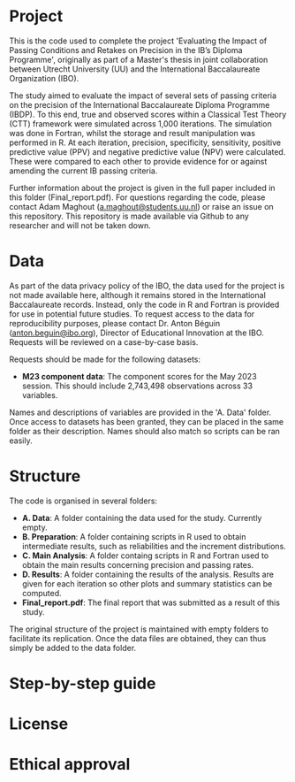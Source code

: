 # Project

This is the code used to complete the project 'Evaluating the Impact of Passing Conditions and Retakes on Precision in the IB’s Diploma Programme', originally as part of a Master's thesis in joint collaboration between Utrecht University (UU) and the International Baccalaureate Organization (IBO).

The study aimed to evaluate the impact of several sets of passing criteria on the precision of the International Baccalaureate Diploma Programme (IBDP). To this end, true and observed scores within a Classical Test Theory (CTT) framework were simulated across 1\,000 iterations. The simulation was done in Fortran, whilst the storage and result manipulation was performed in R. At each iteration, precision, specificity, sensitivity, positive predictive value (PPV) and negative predictive value (NPV) were calculated. These were compared to each other to provide evidence for or against amending the current IB passing criteria.

Further information about the project is given in the full paper included in this folder (Final_report.pdf). For questions regarding the code, please contact Adam Maghout (a.maghout@students.uu.nl) or raise an issue on this repository. This repository is made available via Github to any researcher and will not be taken down.

# Data

As part of the data privacy policy of the IBO, the data used for the project is not made available here, although it remains stored in the International Baccalaureate records. Instead, only the code in R and Fortran is provided for use in potential future studies. To request access to the data for reproducibility purposes, please contact Dr. Anton Béguin (anton.beguin@ibo.org), Director of Educational Innovation at the IBO. Requests will be reviewed on a case-by-case basis.

Requests should be made for the following datasets:

- **M23 component data**: The component scores for the May 2023 session. This should include 2\,743\,498 observations across 33 variables.

Names and descriptions of variables are provided in the 'A. Data' folder. Once access to datasets has been granted, they can be placed in the same folder as their description. Names should also match so scripts can be ran easily.

# Structure

The code is organised in several folders:
- **A. Data**: A folder containing the data used for the study. Currently empty.
- **B. Preparation**: A folder containing scripts in R used to obtain intermediate results, such as reliabilities and the increment distributions.
- **C. Main Analysis**: A folder containg scripts in R and Fortran used to obtain the main results concerning precision and passing rates.
- **D. Results**: A folder containing the results of the analysis. Results are given for each iteration so other plots and summary statistics can be computed.
- **Final_report.pdf**: The final report that was submitted as a result of this study.

The original structure of the project is maintained with empty folders to facilitate its replication. Once the data files are obtained, they can thus simply be added to the data folder. 

# Step-by-step guide

# License

# Ethical approval
